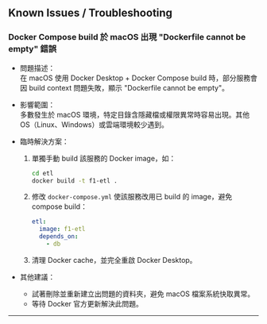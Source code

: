## Known Issues / Troubleshooting

### Docker Compose build 於 macOS 出現 "Dockerfile cannot be empty" 錯誤

- 問題描述：  
  在 macOS 使用 Docker Desktop + Docker Compose build 時，部分服務會因 build context 問題失敗，顯示 "Dockerfile cannot be empty"。
  
- 影響範圍：  
  多數發生於 macOS 環境，特定目錄含隱藏檔或權限異常時容易出現。其他 OS（Linux、Windows）或雲端環境較少遇到。

- 臨時解決方案：  
  1. 單獨手動 build 該服務的 Docker image，如：  
     ```bash
     cd etl
     docker build -t f1-etl .
     ```
  2. 修改 `docker-compose.yml` 使該服務改用已 build 的 image，避免 compose build：  
     ```yaml
     etl:
       image: f1-etl
       depends_on:
         - db
     ```
  3. 清理 Docker cache，並完全重啟 Docker Desktop。

- 其他建議：  
  - 試著刪除並重新建立出問題的資料夾，避免 macOS 檔案系統快取異常。  
  - 等待 Docker 官方更新解決此問題。

---